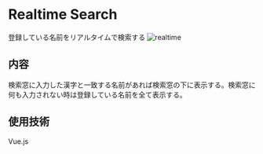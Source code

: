 # Realtime Search
登録している名前をリアルタイムで検索する
![realtime](https://github.com/MegumiKurokawa/20231222_sasaki/assets/127080181/c6e21433-ed31-4ddf-9595-788177fe1672)
## 内容
検索窓に入力した漢字と一致する名前があれば検索窓の下に表示する。検索窓に何も入力されない時は登録している名前を全て表示する。
## 使用技術
Vue.js
